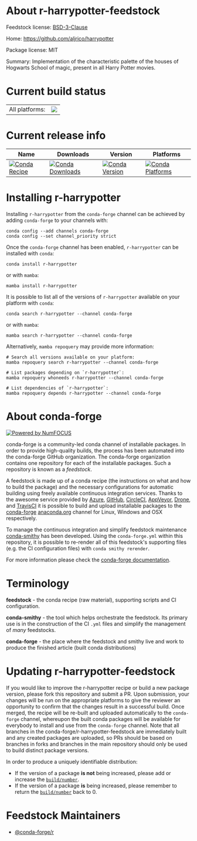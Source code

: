 About r-harrypotter-feedstock
=============================

Feedstock license: [BSD-3-Clause](https://github.com/conda-forge/r-harrypotter-feedstock/blob/main/LICENSE.txt)

Home: https://github.com/aljrico/harrypotter

Package license: MIT

Summary: Implementation of the characteristic palette of the houses of Hogwarts School of magic, present in all Harry Potter movies.

Current build status
====================


<table><tr><td>All platforms:</td>
    <td>
      <a href="https://dev.azure.com/conda-forge/feedstock-builds/_build/latest?definitionId=6489&branchName=main">
        <img src="https://dev.azure.com/conda-forge/feedstock-builds/_apis/build/status/r-harrypotter-feedstock?branchName=main">
      </a>
    </td>
  </tr>
</table>

Current release info
====================

| Name | Downloads | Version | Platforms |
| --- | --- | --- | --- |
| [![Conda Recipe](https://img.shields.io/badge/recipe-r--harrypotter-green.svg)](https://anaconda.org/conda-forge/r-harrypotter) | [![Conda Downloads](https://img.shields.io/conda/dn/conda-forge/r-harrypotter.svg)](https://anaconda.org/conda-forge/r-harrypotter) | [![Conda Version](https://img.shields.io/conda/vn/conda-forge/r-harrypotter.svg)](https://anaconda.org/conda-forge/r-harrypotter) | [![Conda Platforms](https://img.shields.io/conda/pn/conda-forge/r-harrypotter.svg)](https://anaconda.org/conda-forge/r-harrypotter) |

Installing r-harrypotter
========================

Installing `r-harrypotter` from the `conda-forge` channel can be achieved by adding `conda-forge` to your channels with:

```
conda config --add channels conda-forge
conda config --set channel_priority strict
```

Once the `conda-forge` channel has been enabled, `r-harrypotter` can be installed with `conda`:

```
conda install r-harrypotter
```

or with `mamba`:

```
mamba install r-harrypotter
```

It is possible to list all of the versions of `r-harrypotter` available on your platform with `conda`:

```
conda search r-harrypotter --channel conda-forge
```

or with `mamba`:

```
mamba search r-harrypotter --channel conda-forge
```

Alternatively, `mamba repoquery` may provide more information:

```
# Search all versions available on your platform:
mamba repoquery search r-harrypotter --channel conda-forge

# List packages depending on `r-harrypotter`:
mamba repoquery whoneeds r-harrypotter --channel conda-forge

# List dependencies of `r-harrypotter`:
mamba repoquery depends r-harrypotter --channel conda-forge
```


About conda-forge
=================

[![Powered by
NumFOCUS](https://img.shields.io/badge/powered%20by-NumFOCUS-orange.svg?style=flat&colorA=E1523D&colorB=007D8A)](https://numfocus.org)

conda-forge is a community-led conda channel of installable packages.
In order to provide high-quality builds, the process has been automated into the
conda-forge GitHub organization. The conda-forge organization contains one repository
for each of the installable packages. Such a repository is known as a *feedstock*.

A feedstock is made up of a conda recipe (the instructions on what and how to build
the package) and the necessary configurations for automatic building using freely
available continuous integration services. Thanks to the awesome service provided by
[Azure](https://azure.microsoft.com/en-us/services/devops/), [GitHub](https://github.com/),
[CircleCI](https://circleci.com/), [AppVeyor](https://www.appveyor.com/),
[Drone](https://cloud.drone.io/welcome), and [TravisCI](https://travis-ci.com/)
it is possible to build and upload installable packages to the
[conda-forge](https://anaconda.org/conda-forge) [anaconda.org](https://anaconda.org/)
channel for Linux, Windows and OSX respectively.

To manage the continuous integration and simplify feedstock maintenance
[conda-smithy](https://github.com/conda-forge/conda-smithy) has been developed.
Using the ``conda-forge.yml`` within this repository, it is possible to re-render all of
this feedstock's supporting files (e.g. the CI configuration files) with ``conda smithy rerender``.

For more information please check the [conda-forge documentation](https://conda-forge.org/docs/).

Terminology
===========

**feedstock** - the conda recipe (raw material), supporting scripts and CI configuration.

**conda-smithy** - the tool which helps orchestrate the feedstock.
                   Its primary use is in the construction of the CI ``.yml`` files
                   and simplify the management of *many* feedstocks.

**conda-forge** - the place where the feedstock and smithy live and work to
                  produce the finished article (built conda distributions)


Updating r-harrypotter-feedstock
================================

If you would like to improve the r-harrypotter recipe or build a new
package version, please fork this repository and submit a PR. Upon submission,
your changes will be run on the appropriate platforms to give the reviewer an
opportunity to confirm that the changes result in a successful build. Once
merged, the recipe will be re-built and uploaded automatically to the
`conda-forge` channel, whereupon the built conda packages will be available for
everybody to install and use from the `conda-forge` channel.
Note that all branches in the conda-forge/r-harrypotter-feedstock are
immediately built and any created packages are uploaded, so PRs should be based
on branches in forks and branches in the main repository should only be used to
build distinct package versions.

In order to produce a uniquely identifiable distribution:
 * If the version of a package **is not** being increased, please add or increase
   the [``build/number``](https://docs.conda.io/projects/conda-build/en/latest/resources/define-metadata.html#build-number-and-string).
 * If the version of a package **is** being increased, please remember to return
   the [``build/number``](https://docs.conda.io/projects/conda-build/en/latest/resources/define-metadata.html#build-number-and-string)
   back to 0.

Feedstock Maintainers
=====================

* [@conda-forge/r](https://github.com/orgs/conda-forge/teams/r/)

